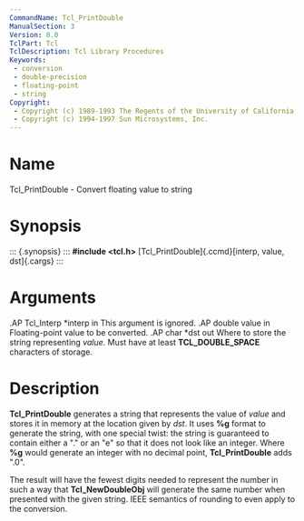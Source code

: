 ```yaml
---
CommandName: Tcl_PrintDouble
ManualSection: 3
Version: 8.0
TclPart: Tcl
TclDescription: Tcl Library Procedures
Keywords:
 - conversion
 - double-precision
 - floating-point
 - string
Copyright:
 - Copyright (c) 1989-1993 The Regents of the University of California.
 - Copyright (c) 1994-1997 Sun Microsystems, Inc.
---
```


# Name

Tcl_PrintDouble - Convert floating value to string

# Synopsis

::: {.synopsis} :::
**#include <tcl.h>**
[Tcl_PrintDouble]{.ccmd}[interp, value, dst]{.cargs}
:::

# Arguments

.AP Tcl_Interp *interp in This argument is ignored. .AP double value in Floating-point value to be converted. .AP char *dst out Where to store the string representing *value*.  Must have at least **TCL_DOUBLE_SPACE** characters of storage.

# Description

**Tcl_PrintDouble** generates a string that represents the value of *value* and stores it in memory at the location given by *dst*.  It uses **%g** format to generate the string, with one special twist: the string is guaranteed to contain either a "." or an "e" so that it does not look like an integer.  Where **%g** would generate an integer with no decimal point, **Tcl_PrintDouble** adds ".0".

The result will have the fewest digits needed to represent the number in such a way that **Tcl_NewDoubleObj** will generate the same number when presented with the given string. IEEE semantics of rounding to even apply to the conversion.

